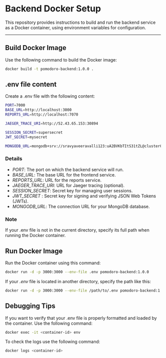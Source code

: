 # Backend Docker Setup

This repository provides instructions to build and run the backend service as a Docker container, using environment variables for configuration.

---

## Build Docker Image

Use the following command to build the Docker image:

```bash
docker build -t pomodoro-backend:1.0.0 .
```

## .env file content

Create a .env file with the following content:

```bash
PORT=7000
BASE_URL=http://localhost:3000
REPORTS_URL=http://localhost:7070

JAEGER_TRACE_URI=http://52.43.65.153:30894

SESSION_SECRET=supersecret
JWT_SECRET=mysecret

MONGODB_URL=mongodb+srv://sravyaveeravalli123:uA2BVKbTItS31tZL@cluster001.75y5hoz.mongodb.net/Pomodoro?retryWrites=true&w=majority
```
### Details

- *PORT*: The port on which the backend service will run.
- *BASE_URL*: The base URL for the frontend service.
- *REPORTS_URL*: URL for the reports service.
- *JAEGER_TRACE_URI*: URL for Jaeger tracing (optional).
- *SESSION_SECRET*: Secret key for managing user sessions.
- *JWT_SECRET* : Secret key for signing and verifying JSON Web Tokens (JWTs).
- *MONGODB_URL*: The connection URL for your MongoDB database.

### Note

If your .env file is not in the current directory, specify its full path when running the Docker container.

## Run Docker Image

Run the Docker container using this command:

```bash
docker run -d -p 3000:3000 --env-file .env pomodoro-backend:1.0.0
```

If your *.env* file is located in another directory, specify the path like this:

```bash
docker run -d -p 3000:3000 --env-file /path/to/.env pomodoro-backend:1.0.0
```

## Debugging Tips

If you want to verify that your .env file is properly formatted and loaded by the container. Use the following command:

```bash
docker exec -it <container-id> env
```

To check the logs use the following command:

```bash
docker logs <container-id>
```
